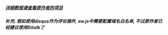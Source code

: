 ##### [详细教程请查看原作者的项目](https://github.com/qiubaiying/qiubaiying.github.io)
##### 补充: 假如使用disqus作为评论插件, sw.js中需要配置域名白名单, 不过原作者已经建议使用Gitalk了